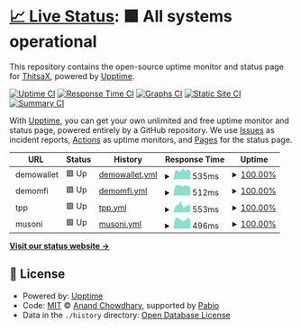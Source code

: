 # [📈 Live Status](https://ThitsaX.github.io/uptime/): <!--live status--> **🟩 All systems operational**

This repository contains the open-source uptime monitor and status page for [ThitsaX](https://ThitsaX.github.io/uptime/), powered by [Upptime](https://github.com/upptime/upptime).

[![Uptime CI](https://github.com/ThitsaX/uptime/workflows/Uptime%20CI/badge.svg)](https://github.com/ThitsaX/uptime/actions?query=workflow%3A%22Uptime+CI%22)
[![Response Time CI](https://github.com/ThitsaX/uptime/workflows/Response%20Time%20CI/badge.svg)](https://github.com/ThitsaX/uptime/actions?query=workflow%3A%22Response+Time+CI%22)
[![Graphs CI](https://github.com/ThitsaX/uptime/workflows/Graphs%20CI/badge.svg)](https://github.com/ThitsaX/uptime/actions?query=workflow%3A%22Graphs+CI%22)
[![Static Site CI](https://github.com/ThitsaX/uptime/workflows/Static%20Site%20CI/badge.svg)](https://github.com/ThitsaX/uptime/actions?query=workflow%3A%22Static+Site+CI%22)
[![Summary CI](https://github.com/ThitsaX/uptime/workflows/Summary%20CI/badge.svg)](https://github.com/ThitsaX/uptime/actions?query=workflow%3A%22Summary+CI%22)

With [Upptime](https://upptime.js.org), you can get your own unlimited and free uptime monitor and status page, powered entirely by a GitHub repository. We use [Issues](https://github.com/ThitsaX/uptime/issues) as incident reports, [Actions](https://github.com/ThitsaX/uptime/actions) as uptime monitors, and [Pages](https://status.thitsax-pre.com) for the status page.

<!--start: status pages-->
<!-- This summary is generated by Upptime (https://github.com/upptime/upptime) -->
<!-- Do not edit this manually, your changes will be overwritten -->
<!-- prettier-ignore -->
| URL | Status | History | Response Time | Uptime |
| --- | ------ | ------- | ------------- | ------ |
| <img alt="" src="https://icons.duckduckgo.com/ip3/null.ico" height="13"> demowallet | 🟩 Up | [demowallet.yml](https://github.com/ThitsaX/uptime/commits/HEAD/history/demowallet.yml) | <details><summary><img alt="Response time graph" src="./graphs/demowallet/response-time-week.png" height="20"> 535ms</summary><br><a href="https://status.thitsax-pre.com/history/demowallet"><img alt="Response time 811" src="https://img.shields.io/endpoint?url=https%3A%2F%2Fraw.githubusercontent.com%2FThitsaX%2Fuptime%2FHEAD%2Fapi%2Fdemowallet%2Fresponse-time.json"></a><br><a href="https://status.thitsax-pre.com/history/demowallet"><img alt="24-hour response time 494" src="https://img.shields.io/endpoint?url=https%3A%2F%2Fraw.githubusercontent.com%2FThitsaX%2Fuptime%2FHEAD%2Fapi%2Fdemowallet%2Fresponse-time-day.json"></a><br><a href="https://status.thitsax-pre.com/history/demowallet"><img alt="7-day response time 535" src="https://img.shields.io/endpoint?url=https%3A%2F%2Fraw.githubusercontent.com%2FThitsaX%2Fuptime%2FHEAD%2Fapi%2Fdemowallet%2Fresponse-time-week.json"></a><br><a href="https://status.thitsax-pre.com/history/demowallet"><img alt="30-day response time 536" src="https://img.shields.io/endpoint?url=https%3A%2F%2Fraw.githubusercontent.com%2FThitsaX%2Fuptime%2FHEAD%2Fapi%2Fdemowallet%2Fresponse-time-month.json"></a><br><a href="https://status.thitsax-pre.com/history/demowallet"><img alt="1-year response time 811" src="https://img.shields.io/endpoint?url=https%3A%2F%2Fraw.githubusercontent.com%2FThitsaX%2Fuptime%2FHEAD%2Fapi%2Fdemowallet%2Fresponse-time-year.json"></a></details> | <details><summary><a href="https://status.thitsax-pre.com/history/demowallet">100.00%</a></summary><a href="https://status.thitsax-pre.com/history/demowallet"><img alt="All-time uptime 69.40%" src="https://img.shields.io/endpoint?url=https%3A%2F%2Fraw.githubusercontent.com%2FThitsaX%2Fuptime%2FHEAD%2Fapi%2Fdemowallet%2Fuptime.json"></a><br><a href="https://status.thitsax-pre.com/history/demowallet"><img alt="24-hour uptime 100.00%" src="https://img.shields.io/endpoint?url=https%3A%2F%2Fraw.githubusercontent.com%2FThitsaX%2Fuptime%2FHEAD%2Fapi%2Fdemowallet%2Fuptime-day.json"></a><br><a href="https://status.thitsax-pre.com/history/demowallet"><img alt="7-day uptime 100.00%" src="https://img.shields.io/endpoint?url=https%3A%2F%2Fraw.githubusercontent.com%2FThitsaX%2Fuptime%2FHEAD%2Fapi%2Fdemowallet%2Fuptime-week.json"></a><br><a href="https://status.thitsax-pre.com/history/demowallet"><img alt="30-day uptime 100.00%" src="https://img.shields.io/endpoint?url=https%3A%2F%2Fraw.githubusercontent.com%2FThitsaX%2Fuptime%2FHEAD%2Fapi%2Fdemowallet%2Fuptime-month.json"></a><br><a href="https://status.thitsax-pre.com/history/demowallet"><img alt="1-year uptime 69.40%" src="https://img.shields.io/endpoint?url=https%3A%2F%2Fraw.githubusercontent.com%2FThitsaX%2Fuptime%2FHEAD%2Fapi%2Fdemowallet%2Fuptime-year.json"></a></details>
| <img alt="" src="https://icons.duckduckgo.com/ip3/null.ico" height="13"> demomfi | 🟩 Up | [demomfi.yml](https://github.com/ThitsaX/uptime/commits/HEAD/history/demomfi.yml) | <details><summary><img alt="Response time graph" src="./graphs/demomfi/response-time-week.png" height="20"> 512ms</summary><br><a href="https://status.thitsax-pre.com/history/demomfi"><img alt="Response time 485" src="https://img.shields.io/endpoint?url=https%3A%2F%2Fraw.githubusercontent.com%2FThitsaX%2Fuptime%2FHEAD%2Fapi%2Fdemomfi%2Fresponse-time.json"></a><br><a href="https://status.thitsax-pre.com/history/demomfi"><img alt="24-hour response time 479" src="https://img.shields.io/endpoint?url=https%3A%2F%2Fraw.githubusercontent.com%2FThitsaX%2Fuptime%2FHEAD%2Fapi%2Fdemomfi%2Fresponse-time-day.json"></a><br><a href="https://status.thitsax-pre.com/history/demomfi"><img alt="7-day response time 512" src="https://img.shields.io/endpoint?url=https%3A%2F%2Fraw.githubusercontent.com%2FThitsaX%2Fuptime%2FHEAD%2Fapi%2Fdemomfi%2Fresponse-time-week.json"></a><br><a href="https://status.thitsax-pre.com/history/demomfi"><img alt="30-day response time 532" src="https://img.shields.io/endpoint?url=https%3A%2F%2Fraw.githubusercontent.com%2FThitsaX%2Fuptime%2FHEAD%2Fapi%2Fdemomfi%2Fresponse-time-month.json"></a><br><a href="https://status.thitsax-pre.com/history/demomfi"><img alt="1-year response time 485" src="https://img.shields.io/endpoint?url=https%3A%2F%2Fraw.githubusercontent.com%2FThitsaX%2Fuptime%2FHEAD%2Fapi%2Fdemomfi%2Fresponse-time-year.json"></a></details> | <details><summary><a href="https://status.thitsax-pre.com/history/demomfi">100.00%</a></summary><a href="https://status.thitsax-pre.com/history/demomfi"><img alt="All-time uptime 84.65%" src="https://img.shields.io/endpoint?url=https%3A%2F%2Fraw.githubusercontent.com%2FThitsaX%2Fuptime%2FHEAD%2Fapi%2Fdemomfi%2Fuptime.json"></a><br><a href="https://status.thitsax-pre.com/history/demomfi"><img alt="24-hour uptime 100.00%" src="https://img.shields.io/endpoint?url=https%3A%2F%2Fraw.githubusercontent.com%2FThitsaX%2Fuptime%2FHEAD%2Fapi%2Fdemomfi%2Fuptime-day.json"></a><br><a href="https://status.thitsax-pre.com/history/demomfi"><img alt="7-day uptime 100.00%" src="https://img.shields.io/endpoint?url=https%3A%2F%2Fraw.githubusercontent.com%2FThitsaX%2Fuptime%2FHEAD%2Fapi%2Fdemomfi%2Fuptime-week.json"></a><br><a href="https://status.thitsax-pre.com/history/demomfi"><img alt="30-day uptime 100.00%" src="https://img.shields.io/endpoint?url=https%3A%2F%2Fraw.githubusercontent.com%2FThitsaX%2Fuptime%2FHEAD%2Fapi%2Fdemomfi%2Fuptime-month.json"></a><br><a href="https://status.thitsax-pre.com/history/demomfi"><img alt="1-year uptime 84.65%" src="https://img.shields.io/endpoint?url=https%3A%2F%2Fraw.githubusercontent.com%2FThitsaX%2Fuptime%2FHEAD%2Fapi%2Fdemomfi%2Fuptime-year.json"></a></details>
| <img alt="" src="https://icons.duckduckgo.com/ip3/null.ico" height="13"> tpp | 🟩 Up | [tpp.yml](https://github.com/ThitsaX/uptime/commits/HEAD/history/tpp.yml) | <details><summary><img alt="Response time graph" src="./graphs/tpp/response-time-week.png" height="20"> 553ms</summary><br><a href="https://status.thitsax-pre.com/history/tpp"><img alt="Response time 561" src="https://img.shields.io/endpoint?url=https%3A%2F%2Fraw.githubusercontent.com%2FThitsaX%2Fuptime%2FHEAD%2Fapi%2Ftpp%2Fresponse-time.json"></a><br><a href="https://status.thitsax-pre.com/history/tpp"><img alt="24-hour response time 478" src="https://img.shields.io/endpoint?url=https%3A%2F%2Fraw.githubusercontent.com%2FThitsaX%2Fuptime%2FHEAD%2Fapi%2Ftpp%2Fresponse-time-day.json"></a><br><a href="https://status.thitsax-pre.com/history/tpp"><img alt="7-day response time 553" src="https://img.shields.io/endpoint?url=https%3A%2F%2Fraw.githubusercontent.com%2FThitsaX%2Fuptime%2FHEAD%2Fapi%2Ftpp%2Fresponse-time-week.json"></a><br><a href="https://status.thitsax-pre.com/history/tpp"><img alt="30-day response time 536" src="https://img.shields.io/endpoint?url=https%3A%2F%2Fraw.githubusercontent.com%2FThitsaX%2Fuptime%2FHEAD%2Fapi%2Ftpp%2Fresponse-time-month.json"></a><br><a href="https://status.thitsax-pre.com/history/tpp"><img alt="1-year response time 561" src="https://img.shields.io/endpoint?url=https%3A%2F%2Fraw.githubusercontent.com%2FThitsaX%2Fuptime%2FHEAD%2Fapi%2Ftpp%2Fresponse-time-year.json"></a></details> | <details><summary><a href="https://status.thitsax-pre.com/history/tpp">100.00%</a></summary><a href="https://status.thitsax-pre.com/history/tpp"><img alt="All-time uptime 91.00%" src="https://img.shields.io/endpoint?url=https%3A%2F%2Fraw.githubusercontent.com%2FThitsaX%2Fuptime%2FHEAD%2Fapi%2Ftpp%2Fuptime.json"></a><br><a href="https://status.thitsax-pre.com/history/tpp"><img alt="24-hour uptime 100.00%" src="https://img.shields.io/endpoint?url=https%3A%2F%2Fraw.githubusercontent.com%2FThitsaX%2Fuptime%2FHEAD%2Fapi%2Ftpp%2Fuptime-day.json"></a><br><a href="https://status.thitsax-pre.com/history/tpp"><img alt="7-day uptime 100.00%" src="https://img.shields.io/endpoint?url=https%3A%2F%2Fraw.githubusercontent.com%2FThitsaX%2Fuptime%2FHEAD%2Fapi%2Ftpp%2Fuptime-week.json"></a><br><a href="https://status.thitsax-pre.com/history/tpp"><img alt="30-day uptime 100.00%" src="https://img.shields.io/endpoint?url=https%3A%2F%2Fraw.githubusercontent.com%2FThitsaX%2Fuptime%2FHEAD%2Fapi%2Ftpp%2Fuptime-month.json"></a><br><a href="https://status.thitsax-pre.com/history/tpp"><img alt="1-year uptime 91.00%" src="https://img.shields.io/endpoint?url=https%3A%2F%2Fraw.githubusercontent.com%2FThitsaX%2Fuptime%2FHEAD%2Fapi%2Ftpp%2Fuptime-year.json"></a></details>
| <img alt="" src="https://icons.duckduckgo.com/ip3/null.ico" height="13"> musoni | 🟩 Up | [musoni.yml](https://github.com/ThitsaX/uptime/commits/HEAD/history/musoni.yml) | <details><summary><img alt="Response time graph" src="./graphs/musoni/response-time-week.png" height="20"> 496ms</summary><br><a href="https://status.thitsax-pre.com/history/musoni"><img alt="Response time 477" src="https://img.shields.io/endpoint?url=https%3A%2F%2Fraw.githubusercontent.com%2FThitsaX%2Fuptime%2FHEAD%2Fapi%2Fmusoni%2Fresponse-time.json"></a><br><a href="https://status.thitsax-pre.com/history/musoni"><img alt="24-hour response time 474" src="https://img.shields.io/endpoint?url=https%3A%2F%2Fraw.githubusercontent.com%2FThitsaX%2Fuptime%2FHEAD%2Fapi%2Fmusoni%2Fresponse-time-day.json"></a><br><a href="https://status.thitsax-pre.com/history/musoni"><img alt="7-day response time 496" src="https://img.shields.io/endpoint?url=https%3A%2F%2Fraw.githubusercontent.com%2FThitsaX%2Fuptime%2FHEAD%2Fapi%2Fmusoni%2Fresponse-time-week.json"></a><br><a href="https://status.thitsax-pre.com/history/musoni"><img alt="30-day response time 514" src="https://img.shields.io/endpoint?url=https%3A%2F%2Fraw.githubusercontent.com%2FThitsaX%2Fuptime%2FHEAD%2Fapi%2Fmusoni%2Fresponse-time-month.json"></a><br><a href="https://status.thitsax-pre.com/history/musoni"><img alt="1-year response time 477" src="https://img.shields.io/endpoint?url=https%3A%2F%2Fraw.githubusercontent.com%2FThitsaX%2Fuptime%2FHEAD%2Fapi%2Fmusoni%2Fresponse-time-year.json"></a></details> | <details><summary><a href="https://status.thitsax-pre.com/history/musoni">100.00%</a></summary><a href="https://status.thitsax-pre.com/history/musoni"><img alt="All-time uptime 90.82%" src="https://img.shields.io/endpoint?url=https%3A%2F%2Fraw.githubusercontent.com%2FThitsaX%2Fuptime%2FHEAD%2Fapi%2Fmusoni%2Fuptime.json"></a><br><a href="https://status.thitsax-pre.com/history/musoni"><img alt="24-hour uptime 100.00%" src="https://img.shields.io/endpoint?url=https%3A%2F%2Fraw.githubusercontent.com%2FThitsaX%2Fuptime%2FHEAD%2Fapi%2Fmusoni%2Fuptime-day.json"></a><br><a href="https://status.thitsax-pre.com/history/musoni"><img alt="7-day uptime 100.00%" src="https://img.shields.io/endpoint?url=https%3A%2F%2Fraw.githubusercontent.com%2FThitsaX%2Fuptime%2FHEAD%2Fapi%2Fmusoni%2Fuptime-week.json"></a><br><a href="https://status.thitsax-pre.com/history/musoni"><img alt="30-day uptime 100.00%" src="https://img.shields.io/endpoint?url=https%3A%2F%2Fraw.githubusercontent.com%2FThitsaX%2Fuptime%2FHEAD%2Fapi%2Fmusoni%2Fuptime-month.json"></a><br><a href="https://status.thitsax-pre.com/history/musoni"><img alt="1-year uptime 90.82%" src="https://img.shields.io/endpoint?url=https%3A%2F%2Fraw.githubusercontent.com%2FThitsaX%2Fuptime%2FHEAD%2Fapi%2Fmusoni%2Fuptime-year.json"></a></details>

<!--end: status pages-->

[**Visit our status website →**](https://status.thitsax-pre.com)

## 📄 License

- Powered by: [Upptime](https://github.com/upptime/upptime)
- Code: [MIT](./LICENSE) © [Anand Chowdhary](https://anandchowdhary.com), supported by [Pabio](https://pabio.com)
- Data in the `./history` directory: [Open Database License](https://opendatacommons.org/licenses/odbl/1-0/)
